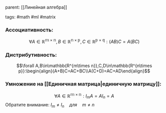 parent: [[Линейная алгебра]]

tags: #math #ml #matrix 

### Ассоциативность:

$$\forall A\in\mathbb{R^{m\times n}},B\in\mathbb{R^{n\times p}},C\in\mathbb{R^{p\times q}}:(AB)C=A(BC)$$
### Дистрибутивность:

$$\forall A,B\in\mathbb{R^{m\times n}},C,D\in\mathbb{R^{n\times p}}:\begin{align}(A+B)C=AC+BC\\A(C+D)=AC+AD\end{align}$$
### Умножение на [[Единичная матрица|единичную матрицу]]:

$$\forall A\in\mathbb{R^{m\times n}}:I_mA=AI_n=A$$
Обратите внимание: $I_m\neq I_n \quad для \quad m\neq n$ 